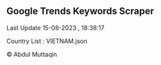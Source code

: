

## Google Trends Keywords Scraper 
 
Last Update 15-08-2023 , 18:38:17

Country List :
VIETNAM.json



© Abdul Muttaqin 
